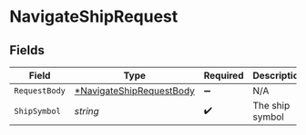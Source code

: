 # NavigateShipRequest


## Fields

| Field                                                                          | Type                                                                           | Required                                                                       | Description                                                                    |
| ------------------------------------------------------------------------------ | ------------------------------------------------------------------------------ | ------------------------------------------------------------------------------ | ------------------------------------------------------------------------------ |
| `RequestBody`                                                                  | [*NavigateShipRequestBody](../../models/operations/navigateshiprequestbody.md) | :heavy_minus_sign:                                                             | N/A                                                                            |
| `ShipSymbol`                                                                   | *string*                                                                       | :heavy_check_mark:                                                             | The ship symbol                                                                |